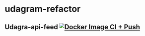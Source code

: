 # udagram-refactor


## Udagra-api-feed [![Docker Image CI + Push](https://github.com/samuelspagl/udagram-api-feed/actions/workflows/main.yml/badge.svg?branch=main)](https://github.com/samuelspagl/udagram-api-feed/actions/workflows/main.yml)
